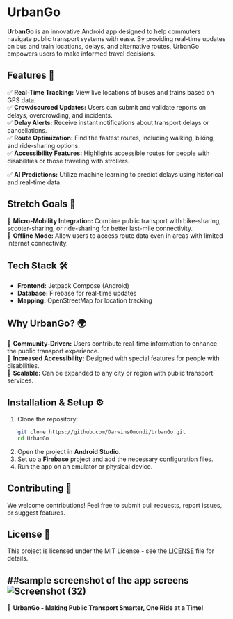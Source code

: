 # UrbanGo

**UrbanGo** is an innovative Android app designed to help commuters navigate public transport systems with ease. By providing real-time updates on bus and train locations, delays, and alternative routes, UrbanGo empowers users to make informed travel decisions.

## Features 🚀
✅ **Real-Time Tracking:** View live locations of buses and trains based on GPS data.  
✅ **Crowdsourced Updates:** Users can submit and validate reports on delays, overcrowding, and incidents.  
✅ **Delay Alerts:** Receive instant notifications about transport delays or cancellations.  
✅ **Route Optimization:** Find the fastest routes, including walking, biking, and ride-sharing options.  
✅ **Accessibility Features:** Highlights accessible routes for people with disabilities or those traveling with strollers.  

✅ **AI Predictions:** Utilize machine learning to predict delays using historical and real-time data.
## Stretch Goals 🎯
🔹 **Micro-Mobility Integration:** Combine public transport with bike-sharing, scooter-sharing, or ride-sharing for better last-mile connectivity.  
🔹 **Offline Mode:** Allow users to access route data even in areas with limited internet connectivity.  

## Tech Stack 🛠️
- **Frontend:** Jetpack Compose (Android)
- **Database:** Firebase for real-time updates
- **Mapping:** OpenStreetMap for location tracking

## Why UrbanGo? 🌍
🔹 **Community-Driven:** Users contribute real-time information to enhance the public transport experience.  
🔹 **Increased Accessibility:** Designed with special features for people with disabilities.  
🔹 **Scalable:** Can be expanded to any city or region with public transport services.  

## Installation & Setup ⚙️

1. Clone the repository:
   ```bash
   git clone https://github.com/DarwinsOmondi/UrbanGo.git
   cd UrbanGo
   ```
2. Open the project in **Android Studio**.
3. Set up a **Firebase** project and add the necessary configuration files.
4. Run the app on an emulator or physical device.

## Contributing 🤝

We welcome contributions! Feel free to submit pull requests, report issues, or suggest features.

## License 📜
This project is licensed under the MIT License - see the [LICENSE](LICENSE) file for details.

##sample screenshot of the app screens
![Screenshot (32)](https://github.com/user-attachments/assets/cb55daf0-9ddd-4b9b-b697-4103953b9ea8)
---

🚀 **UrbanGo - Making Public Transport Smarter, One Ride at a Time!**
